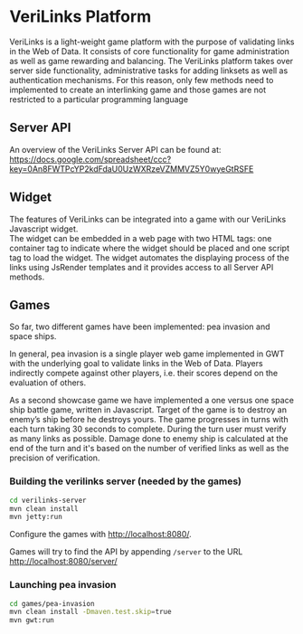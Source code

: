 VeriLinks Platform
=========
VeriLinks is a light-weight game platform with the purpose of validating links
in the Web of Data. It consists of core functionality for game administration as
well as game rewarding and balancing. The VeriLinks platform takes over server side functionality, administrative tasks for adding linksets as
well as authentication mechanisms. For this reason, only few methods need to
implemented to create an interlinking game and those games are not restricted
to a particular programming language

Server API
--------
An overview of the VeriLinks Server API can be found at:  
https://docs.google.com/spreadsheet/ccc?key=0An8FWTPcYP2kdFdaU0UzWXRzeVZMMVZ5Y0wyeGtRSFE  

Widget
--------
The features of VeriLinks can be integrated into a game with our VeriLinks Javascript widget.  
The widget can be embedded in a web page with two HTML tags: one container tag to indicate where the widget should be placed 
and one script tag to load the widget. The widget automates the displaying process of the links using JsRender templates and it provides access to all
Server API methods.

Games
--------
So far, two different games have been implemented: pea invasion and space ships.

In general, pea invasion is a single player web game implemented in GWT with the underlying goal
to validate links in the Web of Data. Players indirectly compete against other
players, i.e. their scores depend on the evaluation of others.

As a second showcase game we have implemented a one versus one space ship
battle game, written in Javascript. Target of the game is to destroy an enemy’s ship before he destroys yours.
The game progresses in turns with each turn taking 30 seconds to complete.
During the turn user must verify as many links as possible. Damage done to
enemy ship is calculated at the end of the turn and it's based on the number of verified
links as well as the precision of verification.



### Building the verilinks server (needed by the games)
```bash
cd verilinks-server
mvn clean install
mvn jetty:run
```

Configure the games with [http://localhost:8080/](http://localhost:8080/).

Games will try to find the API by appending `/server` to the URL [http://localhost:8080/server/](http://localhost:8080/server/)



### Launching pea invasion
```bash
cd games/pea-invasion
mvn clean install -Dmaven.test.skip=true
mvn gwt:run
```


